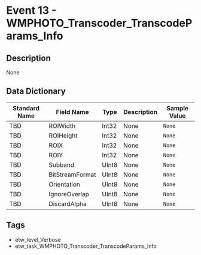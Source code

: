 # Event 13 - WMPHOTO_Transcoder_TranscodeParams_Info

## Description
None

## Data Dictionary
|Standard Name|Field Name|Type|Description|Sample Value|
|---|---|---|---|---|
|TBD|ROIWidth|Int32|None|`None`|
|TBD|ROIHeight|Int32|None|`None`|
|TBD|ROIX|Int32|None|`None`|
|TBD|ROIY|Int32|None|`None`|
|TBD|Subband|UInt8|None|`None`|
|TBD|BitStreamFormat|UInt8|None|`None`|
|TBD|Orientation|UInt8|None|`None`|
|TBD|IgnoreOverlap|UInt8|None|`None`|
|TBD|DiscardAlpha|UInt8|None|`None`|

## Tags
* etw_level_Verbose
* etw_task_WMPHOTO_Transcoder_TranscodeParams_Info